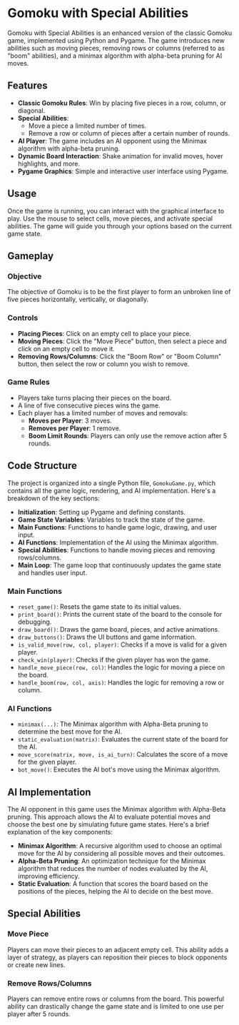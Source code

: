 # Gomoku with Special Abilities

Gomoku with Special Abilities is an enhanced version of the classic Gomoku game, implemented using Python and Pygame. The game introduces new abilities such as moving pieces, removing rows or columns (referred to as "boom" abilities), and a minimax algorithm with alpha-beta pruning for AI moves.

## Features

- **Classic Gomoku Rules**: Win by placing five pieces in a row, column, or diagonal.
- **Special Abilities**:
  - Move a piece a limited number of times.
  - Remove a row or column of pieces after a certain number of rounds.
- **AI Player**: The game includes an AI opponent using the Minimax algorithm with alpha-beta pruning.
- **Dynamic Board Interaction**: Shake animation for invalid moves, hover highlights, and more.
- **Pygame Graphics**: Simple and interactive user interface using Pygame.

## Usage

Once the game is running, you can interact with the graphical interface to play. Use the mouse to select cells, move pieces, and activate special abilities. The game will guide you through your options based on the current game state.

## Gameplay

### Objective

The objective of Gomoku is to be the first player to form an unbroken line of five pieces horizontally, vertically, or diagonally.

### Controls

- **Placing Pieces**: Click on an empty cell to place your piece.
- **Moving Pieces**: Click the "Move Piece" button, then select a piece and click on an empty cell to move it.
- **Removing Rows/Columns**: Click the "Boom Row" or "Boom Column" button, then select the row or column you wish to remove.

### Game Rules

- Players take turns placing their pieces on the board.
- A line of five consecutive pieces wins the game.
- Each player has a limited number of moves and removals:
  - **Moves per Player**: 3 moves.
  - **Removes per Player**: 1 remove.
  - **Boom Limit Rounds**: Players can only use the remove action after 5 rounds.

## Code Structure

The project is organized into a single Python file, `GomokuGame.py`, which contains all the game logic, rendering, and AI implementation. Here's a breakdown of the key sections:

- **Initialization**: Setting up Pygame and defining constants.
- **Game State Variables**: Variables to track the state of the game.
- **Main Functions**: Functions to handle game logic, drawing, and user input.
- **AI Functions**: Implementation of the AI using the Minimax algorithm.
- **Special Abilities**: Functions to handle moving pieces and removing rows/columns.
- **Main Loop**: The game loop that continuously updates the game state and handles user input.

### Main Functions

- `reset_game()`: Resets the game state to its initial values.
- `print_board()`: Prints the current state of the board to the console for debugging.
- `draw_board()`: Draws the game board, pieces, and active animations.
- `draw_buttons()`: Draws the UI buttons and game information.
- `is_valid_move(row, col, player)`: Checks if a move is valid for a given player.
- `check_win(player)`: Checks if the given player has won the game.
- `handle_move_piece(row, col)`: Handles the logic for moving a piece on the board.
- `handle_boom(row, col, axis)`: Handles the logic for removing a row or column.

### AI Functions

- `minimax(...)`: The Minimax algorithm with Alpha-Beta pruning to determine the best move for the AI.
- `static_evaluation(matrix)`: Evaluates the current state of the board for the AI.
- `move_score(matrix, move, is_ai_turn)`: Calculates the score of a move for the given player.
- `bot_move()`: Executes the AI bot's move using the Minimax algorithm.

## AI Implementation

The AI opponent in this game uses the Minimax algorithm with Alpha-Beta pruning. This approach allows the AI to evaluate potential moves and choose the best one by simulating future game states. Here's a brief explanation of the key components:

- **Minimax Algorithm**: A recursive algorithm used to choose an optimal move for the AI by considering all possible moves and their outcomes.
- **Alpha-Beta Pruning**: An optimization technique for the Minimax algorithm that reduces the number of nodes evaluated by the AI, improving efficiency.
- **Static Evaluation**: A function that scores the board based on the positions of the pieces, helping the AI to decide on the best move.

## Special Abilities

### Move Piece

Players can move their pieces to an adjacent empty cell. This ability adds a layer of strategy, as players can reposition their pieces to block opponents or create new lines.

### Remove Rows/Columns

Players can remove entire rows or columns from the board. This powerful ability can drastically change the game state and is limited to one use per player after 5 rounds.

